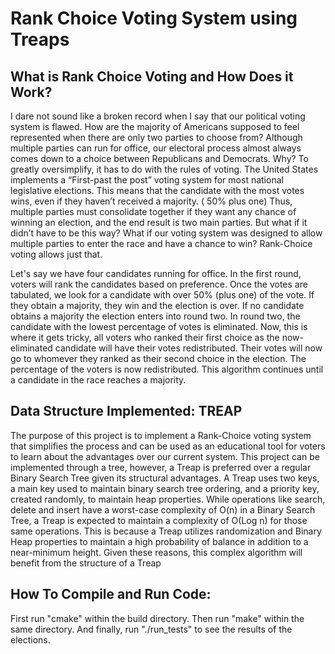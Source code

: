 # Rank Choice Voting System using Treaps 

## What is Rank Choice Voting and How Does it Work? 

I dare not sound like a broken record when I say that our political voting system is flawed. How are the majority of Americans supposed to feel represented when there are only two parties to choose from? Although multiple parties can run for office, our electoral process almost always comes down to a choice between Republicans and Democrats. Why? To greatly oversimplify, it has to do with the rules of voting. The United States implements a “First-past the post” voting system for most national legislative elections. This means that the candidate with the most votes wins, even if they haven’t received a majority. ( 50% plus one) Thus, multiple parties must consolidate together if they want any chance of winning an election, and the end result is two main parties. But what if it didn’t have to be this way? What if our voting system was designed to allow multiple parties to enter the race and have a chance to win? Rank-Choice voting allows just that.    

Let's say we have four candidates running for office. In the first round, voters will rank the candidates based on preference. Once the votes are tabulated, we look for a candidate with over 50% (plus one) of the vote. If they obtain a majority, they win and the election is over. If no candidate obtains a majority the election enters into round two. In round two, the candidate with the lowest percentage of votes is eliminated. Now, this is where it gets tricky, all voters who ranked their first choice as the now-eliminated candidate will have their votes redistributed. Their votes will now go to whomever they ranked as their second choice in the election. The percentage of the voters is now redistributed. This algorithm continues until a candidate in the race reaches a majority. 


## Data Structure Implemented: TREAP 

The purpose of this project is to implement a Rank-Choice voting system that simplifies the process and can be used as an educational tool for voters to learn about the advantages over our current system. This project can be implemented through a tree, however, a Treap is preferred over a regular Binary Search Tree given its structural advantages. A Treap uses two keys, a main key used to maintain binary search tree ordering, and a priority key, created randomly, to maintain heap properties.  While operations like search, delete and insert have a worst-case complexity of O(n) in a Binary Search Tree, a Treap is expected to maintain a complexity of O(Log n) for those same operations. This is because a Treap utilizes randomization and Binary Heap properties to maintain a high probability of balance in addition to a near-minimum height. Given these reasons, this complex algorithm will benefit from the structure of a Treap


## How To Compile and Run Code:

First run "cmake" within the build directory. Then run "make" within the same directory. And finally, run "./run_tests" to see the results of the elections. 
